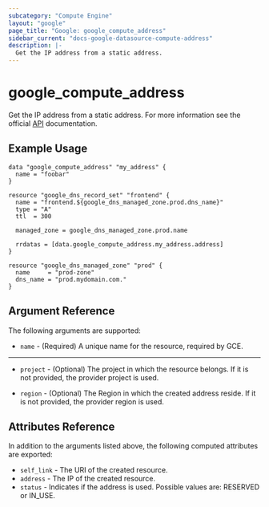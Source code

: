 ```yaml
---
subcategory: "Compute Engine"
layout: "google"
page_title: "Google: google_compute_address"
sidebar_current: "docs-google-datasource-compute-address"
description: |-
  Get the IP address from a static address.
---
```


# google\_compute\_address

Get the IP address from a static address. For more information see
the official [API](https://cloud.google.com/compute/docs/reference/latest/addresses/get) documentation.

## Example Usage

```hcl
data "google_compute_address" "my_address" {
  name = "foobar"
}

resource "google_dns_record_set" "frontend" {
  name = "frontend.${google_dns_managed_zone.prod.dns_name}"
  type = "A"
  ttl  = 300

  managed_zone = google_dns_managed_zone.prod.name

  rrdatas = [data.google_compute_address.my_address.address]
}

resource "google_dns_managed_zone" "prod" {
  name     = "prod-zone"
  dns_name = "prod.mydomain.com."
}
```

## Argument Reference

The following arguments are supported:

* `name` - (Required) A unique name for the resource, required by GCE.

- - -

* `project` - (Optional) The project in which the resource belongs. If it
    is not provided, the provider project is used.

* `region` - (Optional) The Region in which the created address reside.
    If it is not provided, the provider region is used.

## Attributes Reference

In addition to the arguments listed above, the following computed attributes are
exported:

* `self_link` - The URI of the created resource.
* `address` - The IP of the created resource.
* `status` - Indicates if the address is used. Possible values are: RESERVED or IN_USE.
